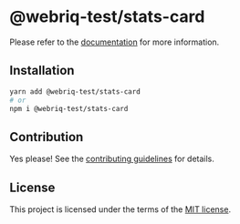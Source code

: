 # @webriq-test/stats-card

Please refer to the [documentation](https://stackshift-ui.webriq.com/docs/components/stats-card) for more information.

## Installation

```sh
yarn add @webriq-test/stats-card
# or
npm i @webriq-test/stats-card
```

## Contribution

Yes please! See the
[contributing guidelines](https://github.com/stackshift-ui/components/master/CONTRIBUTING.md)
for details.

## License

This project is licensed under the terms of the
[MIT license](https://github.com/stackshift-ui/components/master/LICENSE).
